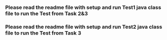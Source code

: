 
### Please read the readme file with setup and run Test1 java class file to run the Test from Task 2&3
### Please read the readme file with setup and run Test2 java class file to run the Test from Task 3
